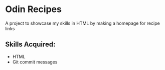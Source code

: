 # Odin Recipes

A project to showcase my skills in HTML by making a homepage for recipe links

## Skills Acquired:
* HTML
* Git commit messages